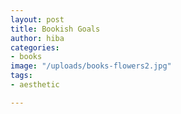 ```yaml
---
layout: post
title: Bookish Goals
author: hiba
categories:
- books
image: "/uploads/books-flowers2.jpg"
tags:
- aesthetic

---
```

